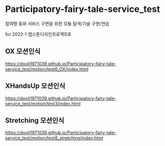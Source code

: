 # Participatory-fairy-tale-service_test

참여형 동화 서비스 구현을 위한 모듈 탐색/기술 구현/연습

for 2022-1 캡스톤디자인프로젝트B

## OX 모션인식
https://dooli1971039.github.io/Participatory-fairy-tale-service_test/motion/test6_OX/index.html



## XHandsUp 모션인식  
https://dooli1971039.github.io/Participatory-fairy-tale-service_test/motion/test3/index.html



## Stretching 모션인식  
https://dooli1971039.github.io/Participatory-fairy-tale-service_test/motion/test8_stretching/index.html

